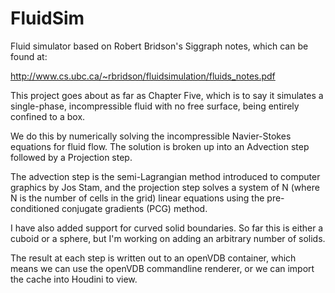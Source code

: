 FluidSim
========

Fluid simulator based on Robert Bridson's Siggraph notes, which can be found at:

http://www.cs.ubc.ca/~rbridson/fluidsimulation/fluids_notes.pdf


This project goes about as far as Chapter Five, which is to say it simulates a single-phase, incompressible fluid with no free surface, being entirely confined to a box.

We do this by numerically solving the incompressible Navier-Stokes equations for fluid flow. The solution is broken up into an Advection step followed by a Projection step.

The advection step is the semi-Lagrangian method introduced to computer graphics by Jos Stam, and the projection step solves a system of N (where N is the number of cells in the grid) linear equations using the pre-conditioned conjugate gradients (PCG) method.

I have also added support for curved solid boundaries. So far this is either a cuboid or a sphere, but I'm working on adding an arbitrary number of solids.

The result at each step is written out to an openVDB container, which means we can use the openVDB commandline renderer, or we can import the cache into Houdini to view.
